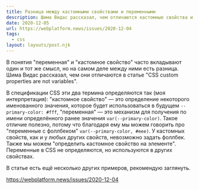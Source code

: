 ```yaml
---
title: Разница между кастомными свойствами и переменными
description: Шима Видас рассказал, чем отличаются кастомные свойства и переменные
date: 2020-12-05
url: https://webplatform.news/issues/2020-12-04
tags:
  - css
layout: layouts/post.njk
---
```

В понятия "переменная" и "кастомное свойство" часто вкладывают один и тот же смысл, но на самом деле между ними есть разница. Шима Видас рассказал, чем они отличаются в статье "CSS custom properties are not variables".

В спецификации CSS эти два термина определяются так (моя интерпретация): "кастомное свойство" — это определение некоторого именованного значения, которое будет использоваться в будущем `--primary-color: #fff`, "переменная" — это механизм для получения по имени определённого ранее значения `var(--primary-color)`. Такое отличие полезно, потому что благодаря ему мы можем говорить про "переменные с фоллбеком" `var(--primary-color, #eee)`. У кастомных свойств, как и у любых других свойств, невозможно задать фоллбек. Также мы можем "определить кастомное свойство на элементе". Переменные в CSS не определяются, но используются в других свойствах.

В статье есть ещё несколько других примеров, рекомендую заглянуть.

https://webplatform.news/issues/2020-12-04
